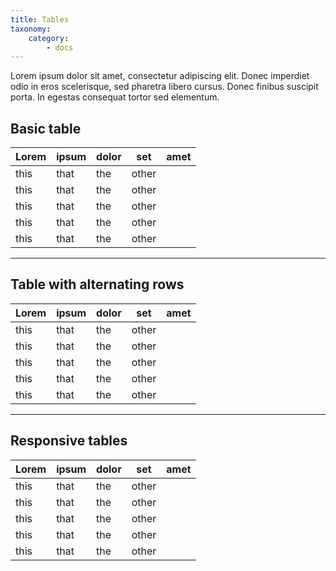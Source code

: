 ```yaml
---
title: Tables
taxonomy:
    category:
        - docs
---
```


Lorem ipsum dolor sit amet, consectetur adipiscing elit. Donec imperdiet odio in eros scelerisque, sed pharetra libero cursus. Donec finibus suscipit porta. In egestas consequat tortor sed elementum. 

## Basic table

<table class="base">
    <thead>
        <tr>
            <th>Lorem</th>
            <th>ipsum</th>
            <th>dolor</th>
            <th>set</th>
            <th>amet</th>
        </tr>
    </thead>
    <tbody>
        <tr>
            <td>this</td>
            <td>that</td>
            <td>the</td>
            <td>other</td>
        </tr>
        <tr>
            <td>this</td>
            <td>that</td>
            <td>the</td>
            <td>other</td>
        </tr>
        <tr>
            <td>this</td>
            <td>that</td>
            <td>the</td>
            <td>other</td>
        </tr>
        <tr>
            <td>this</td>
            <td>that</td>
            <td>the</td>
            <td>other</td>
        </tr>
        <tr>
            <td>this</td>
            <td>that</td>
            <td>the</td>
            <td>other</td>
        </tr>
    </tbody>
</table>

---

## Table with alternating rows

<table class="base alternate-rows">
    <thead>
        <tr>
            <th>Lorem</th>
            <th>ipsum</th>
            <th>dolor</th>
            <th>set</th>
            <th>amet</th>
        </tr>
    </thead>
    <tbody>
        <tr>
            <td>this</td>
            <td>that</td>
            <td>the</td>
            <td>other</td>
        </tr>
        <tr>
            <td>this</td>
            <td>that</td>
            <td>the</td>
            <td>other</td>
        </tr>
        <tr>
            <td>this</td>
            <td>that</td>
            <td>the</td>
            <td>other</td>
        </tr>
        <tr>
            <td>this</td>
            <td>that</td>
            <td>the</td>
            <td>other</td>
        </tr>
        <tr>
            <td>this</td>
            <td>that</td>
            <td>the</td>
            <td>other</td>
        </tr>
    </tbody>
</table>

---

## Responsive tables

<table class="base responsive">
    <thead>
        <tr>
            <th>Lorem</th>
            <th>ipsum</th>
            <th>dolor</th>
            <th>set</th>
            <th>amet</th>
        </tr>
    </thead>
    <tbody>
        <tr>
            <td>this</td>
            <td>that</td>
            <td>the</td>
            <td>other</td>
        </tr>
        <tr>
            <td>this</td>
            <td>that</td>
            <td>the</td>
            <td>other</td>
        </tr>
        <tr>
            <td>this</td>
            <td>that</td>
            <td>the</td>
            <td>other</td>
        </tr>
        <tr>
            <td>this</td>
            <td>that</td>
            <td>the</td>
            <td>other</td>
        </tr>
        <tr>
            <td>this</td>
            <td>that</td>
            <td>the</td>
            <td>other</td>
        </tr>
    </tbody>
</table>
